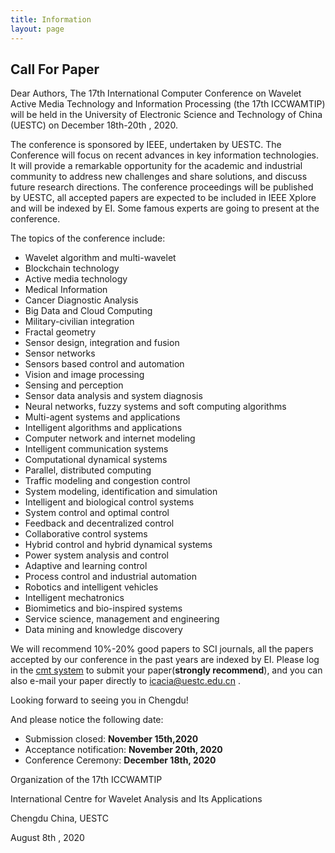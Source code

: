 ```yaml
---
title: Information
layout: page
---
```


## Call For Paper

Dear Authors,
The 17th International Computer Conference on Wavelet Active Media Technology and Information Processing (the 17th ICCWAMTIP) will be held in the University of Electronic Science and Technology of China (UESTC) on December 18th-20th , 2020.

The conference is sponsored by IEEE, undertaken by UESTC. The Conference will focus on recent advances in key information technologies. It will provide a remarkable opportunity for the academic and industrial community to address new challenges and share solutions, and discuss future research directions.
The conference proceedings will be published by UESTC, all accepted papers are expected to be included in IEEE Xplore and will be indexed by EI. Some famous experts are going to present at the conference.

The topics of the conference include:
- Wavelet algorithm and multi-wavelet
- Blockchain technology
- Active media technology
- Medical Information
- Cancer Diagnostic Analysis
- Big Data and Cloud Computing
- Military-civilian integration
- Fractal geometry
- Sensor design, integration and fusion
- Sensor networks
- Sensors based control and automation
- Vision and image processing
- Sensing and perception
- Sensor data analysis and system diagnosis
- Neural networks, fuzzy systems and soft computing algorithms
- Multi-agent systems and applications
- Intelligent algorithms and applications
- Computer network and internet modeling
- Intelligent communication systems
- Computational dynamical systems
- Parallel, distributed computing
- Traffic modeling and congestion control
- System modeling, identification and simulation
- Intelligent and biological control systems
- System control and optimal control
- Feedback and decentralized control
- Collaborative control systems
- Hybrid control and hybrid dynamical systems
- Power system analysis and control
- Adaptive and learning control
- Process control and industrial automation
- Robotics and intelligent vehicles
- Intelligent mechatronics
- Biomimetics and bio-inspired systems
- Service science, management and engineering
- Data mining and knowledge discovery

We will recommend 10%-20% good papers to SCI journals, all the papers accepted by our conference in the past years are indexed by EI.
Please log in the [cmt system](https://cmt3.research.microsoft.com/ICCWAMTIP2020) to submit your paper(**strongly recommend**), and you can also e-mail your paper directly to icacia@uestc.edu.cn .

Looking forward to seeing you in Chengdu!

And please notice the following date:
- Submission closed: **November 15th,2020**
- Acceptance notification: **November 20th, 2020**
- Conference Ceremony: **December 18th, 2020**

<!--
## CATALOG NUMBERS

Media Type Request | Part Number | ISBN | Print ISSN | Oline ISSN | Media Qty Request
--- | --- | --- | --- | --- | ---
XPLORE COMPLIANT | CFP19WAM-ART | 978-1-7281-4242-5 | --- | 2576-8964  | 3
CD-ROM | CFP19WAM-CDR | 978-1-7281-4240-1 | --- | --- | 5
PRINT | CFP19WAM-PRT | 978-1-7281-4241-8 | --- | --- | 2
-->


Organization of the 17th ICCWAMTIP

International Centre for Wavelet Analysis and Its Applications

Chengdu China, UESTC

August 8th , 2020
